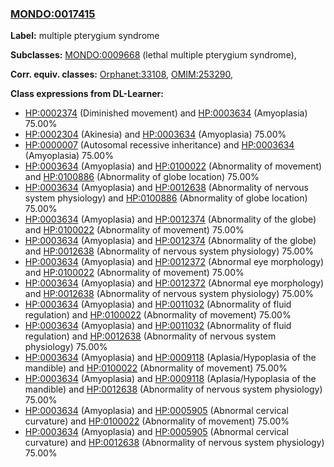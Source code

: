 
### [MONDO:0017415](http://purl.obolibrary.org/obo/MONDO_0017415)
**Label:** multiple pterygium syndrome

**Subclasses:** [MONDO:0009668](http://purl.obolibrary.org/obo/MONDO_0009668) (lethal multiple pterygium syndrome), 

**Corr. equiv. classes:** [Orphanet:33108](http://www.orpha.net/ORDO/Orphanet_33108), [OMIM:253290](http://purl.obolibrary.org/obo/OMIM_253290), 

**Class expressions from DL-Learner:**

- [HP:0002374](http://purl.obolibrary.org/obo/HP_0002374) (Diminished movement) and [HP:0003634](http://purl.obolibrary.org/obo/HP_0003634) (Amyoplasia) 75.00%
- [HP:0002304](http://purl.obolibrary.org/obo/HP_0002304) (Akinesia) and [HP:0003634](http://purl.obolibrary.org/obo/HP_0003634) (Amyoplasia) 75.00%
- [HP:0000007](http://purl.obolibrary.org/obo/HP_0000007) (Autosomal recessive inheritance) and [HP:0003634](http://purl.obolibrary.org/obo/HP_0003634) (Amyoplasia) 75.00%
- [HP:0003634](http://purl.obolibrary.org/obo/HP_0003634) (Amyoplasia) and [HP:0100022](http://purl.obolibrary.org/obo/HP_0100022) (Abnormality of movement) and [HP:0100886](http://purl.obolibrary.org/obo/HP_0100886) (Abnormality of globe location) 75.00%
- [HP:0003634](http://purl.obolibrary.org/obo/HP_0003634) (Amyoplasia) and [HP:0012638](http://purl.obolibrary.org/obo/HP_0012638) (Abnormality of nervous system physiology) and [HP:0100886](http://purl.obolibrary.org/obo/HP_0100886) (Abnormality of globe location) 75.00%
- [HP:0003634](http://purl.obolibrary.org/obo/HP_0003634) (Amyoplasia) and [HP:0012374](http://purl.obolibrary.org/obo/HP_0012374) (Abnormality of the globe) and [HP:0100022](http://purl.obolibrary.org/obo/HP_0100022) (Abnormality of movement) 75.00%
- [HP:0003634](http://purl.obolibrary.org/obo/HP_0003634) (Amyoplasia) and [HP:0012374](http://purl.obolibrary.org/obo/HP_0012374) (Abnormality of the globe) and [HP:0012638](http://purl.obolibrary.org/obo/HP_0012638) (Abnormality of nervous system physiology) 75.00%
- [HP:0003634](http://purl.obolibrary.org/obo/HP_0003634) (Amyoplasia) and [HP:0012372](http://purl.obolibrary.org/obo/HP_0012372) (Abnormal eye morphology) and [HP:0100022](http://purl.obolibrary.org/obo/HP_0100022) (Abnormality of movement) 75.00%
- [HP:0003634](http://purl.obolibrary.org/obo/HP_0003634) (Amyoplasia) and [HP:0012372](http://purl.obolibrary.org/obo/HP_0012372) (Abnormal eye morphology) and [HP:0012638](http://purl.obolibrary.org/obo/HP_0012638) (Abnormality of nervous system physiology) 75.00%
- [HP:0003634](http://purl.obolibrary.org/obo/HP_0003634) (Amyoplasia) and [HP:0011032](http://purl.obolibrary.org/obo/HP_0011032) (Abnormality of fluid regulation) and [HP:0100022](http://purl.obolibrary.org/obo/HP_0100022) (Abnormality of movement) 75.00%
- [HP:0003634](http://purl.obolibrary.org/obo/HP_0003634) (Amyoplasia) and [HP:0011032](http://purl.obolibrary.org/obo/HP_0011032) (Abnormality of fluid regulation) and [HP:0012638](http://purl.obolibrary.org/obo/HP_0012638) (Abnormality of nervous system physiology) 75.00%
- [HP:0003634](http://purl.obolibrary.org/obo/HP_0003634) (Amyoplasia) and [HP:0009118](http://purl.obolibrary.org/obo/HP_0009118) (Aplasia/Hypoplasia of the mandible) and [HP:0100022](http://purl.obolibrary.org/obo/HP_0100022) (Abnormality of movement) 75.00%
- [HP:0003634](http://purl.obolibrary.org/obo/HP_0003634) (Amyoplasia) and [HP:0009118](http://purl.obolibrary.org/obo/HP_0009118) (Aplasia/Hypoplasia of the mandible) and [HP:0012638](http://purl.obolibrary.org/obo/HP_0012638) (Abnormality of nervous system physiology) 75.00%
- [HP:0003634](http://purl.obolibrary.org/obo/HP_0003634) (Amyoplasia) and [HP:0005905](http://purl.obolibrary.org/obo/HP_0005905) (Abnormal cervical curvature) and [HP:0100022](http://purl.obolibrary.org/obo/HP_0100022) (Abnormality of movement) 75.00%
- [HP:0003634](http://purl.obolibrary.org/obo/HP_0003634) (Amyoplasia) and [HP:0005905](http://purl.obolibrary.org/obo/HP_0005905) (Abnormal cervical curvature) and [HP:0012638](http://purl.obolibrary.org/obo/HP_0012638) (Abnormality of nervous system physiology) 75.00%


